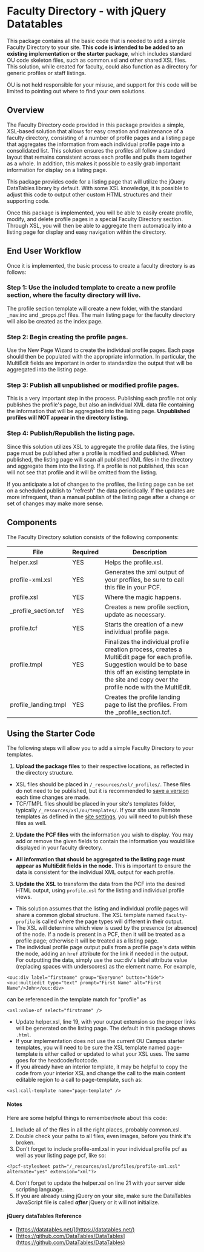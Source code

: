 # Faculty Directory - with jQuery Datatables

This package contains all the basic code that is needed to add a simple Faculty Directory to your site. **This code is intended to be added to an existing implementation or the starter package**, which includes standard OU code skeleton files, such as common.xsl and other shared XSL files. This solution, while created for faculty, could also function as a directory for generic profiles or staff listings. 

OU is not held responsible for your misuse, and support for this code will be limited to pointing out where to find your own solutions. 

## Overview

The Faculty Directory code provided in this package provides a simple, XSL-based solution that allows for easy creation and maintenance of a faculty directory, consisting of a number of profile pages and a listing page that aggregates the information from each individual profile page into a consolidated list. This solution ensures the profiles all follow a standard layout that remains consistent across each profile and pulls them together as a whole. In addition, this makes it possible to easily grab important information for display on a listing page. 

This package provides code for a listing page that will utilize the jQuery DataTables library by default. With some XSL knowledge, it is possible to adjust this code to output other custom HTML structures and their supporting code. 

Once this package is implemented, you will be able to easily create profile, modify, and delete profile pages in a special Faculty Directory section. Through XSL, you will then be able to aggregate them automatically into a listing page for display and easy navigation within the directory. 

## End User Workflow

Once it is implemented, the basic process to create a faculty directory is as follows:

### Step 1: Use the included template to create a new profile section, where the faculty directory will live. 

The profile section template will create a new folder, with the standard _nav.inc and _props.pcf files. The main listing page for the faculty directory will also be created as the index page. 

### Step 2: Begin creating the profile pages.

Use the New Page Wizard to create the individual profile pages. Each page should then be populated with the appropriate information. In particular, the MultiEdit fields are important in order to standardize the output that will be aggregated into the listing page. 

### Step 3: Publish all unpublished or modified profile pages. 

This is a very important step in the process. Publishing each profile not only publishes the profile's page, but also an individual XML data file containing the information that will be aggregated into the listing page. **Unpublished profiles will NOT appear in the directory listing.** 

### Step 4: Publish/Republish the listing page. 

Since this solution utilizes XSL to aggregate the profile data files, the listing page must be published after a profile is modified and published. When published, the listing page will scan all published XML files in the directory and aggregate them into the listing. If a profile is not published, this scan will not see that profile and it will be omitted from the listing. 

If you anticipate a lot of changes to the profiles, the listing page can be set on a scheduled publish to "refresh" the data periodically. If the updates are more infrequent, than a manual publish of the listing page after a change or set of changes may make more sense. 

## Components

The Faculty Directory solution consists of the following components:

File | Required | Description
---- | -------- | -----------
helper.xsl | YES | Helps the profile.xsl.
profile-xml.xsl | YES | Generates the xml output of your profiles, be sure to call this file in your PCF.
profile.xsl | YES | Where the magic happens.
_profile_section.tcf | YES | Creates a new profile section, update as necessary.
profile.tcf | YES | Starts the creation of a new individual profile page.
profile.tmpl | YES | Finalizes the individual profile creation process, creates a MultiEdit page for each profile.  Suggestion would be to base this off an existing template in the site and copy over the profile node with the MultiEdit.
profile_landing.tmpl | YES | Creates the profile landing page to list the profiles. From the _profile_section.tcf.

## Using the Starter Code

The following steps will allow you to add a simple Faculty Directory to your templates. 

1. **Upload the package files** to their respective locations, as reflected in the directory structure. 
 - XSL files should be placed in `/_resources/xsl/_profiles/`. These files do not need to be published, but it is recommended to [save a version](http://support.omniupdate.com/oucampus10/pages/review/versions.html) each time changes are made. 
 - TCF/TMPL files should be placed in your site's templates folder, typically `/_resources/xsl/ou/templates/`. If your site uses Remote templates as defined in the [site settings](http://support.omniupdate.com/oucampus10/setup/sites/site-settings/production-server-ftp-settings.html#template-location), you will need to publish these files as well. 

2. **Update the PCF files** with the information you wish to display. You may add or remove the given fields to contain the information you would like displayed in your faculty directory. 
 - **All information that should be aggregated to the listing page must appear as MultiEdit fields in the <profile> node.** This is important to ensure the data is consistent for the individual XML output for each profile. 

3. **Update the XSL** to transform the data from the PCF into the desired HTML output, using `profile.xsl` for the listing and individual profile views. 
 - This solution assumes that the listing and individual profile pages will share a common global structure. The XSL template named `faculty-profile` is called where the page types will different in their output. 
 - The XSL will determine which view is used by the presence (or absence) of the <profile> node. If a <profile> node is present in a PCF, then it will be treated as a profile page; otherwise it will be treated as a listing page. 
 - The individual profile page output pulls from a profile page's data within the <profile> node, adding an `href` attribute for the link if needed in the output. For outputting the data, simply use the ouc:div's label attribute value (replacing spaces with underscores) as the element name. For example, 
 ```
 <ouc:div label="firstname" group="Everyone" button="hide"><ouc:multiedit type="text" prompt="First Name" alt="First Name"/>John</ouc:div>
 ``` 
 can be referenced in the template match for "profile" as 
 ```
 <xsl:value-of select="firstname" />
 ``` 
  - Update helper.xsl, line 19, with your output extension so the proper links will be generated on the listing page. The default in this package shows `.html`. 
  - If your implementation does not use the current OU Campus starter templates, you will need to be sure the XSL template named page-template is either called or updated to what your XSL uses. The same goes for the headcode/footcode. 
  - If you already have an interior template, it may be helpful to copy the code from your interior XSL and change the call to the main content editable region to a call to page-template, such as:
 ```
 <xsl:call-template name="page-template" />
 ```

#### Notes

Here are some helpful things to remember/note about this code:

1. Include all of the files in all the right places, probably common.xsl.
2. Double check your paths to all files, even images, before you think it's broken.
3. Don't forget to include profile-xml.xsl in your individual profile pcf as well as your listing page pcf, like so: 
```
<?pcf-stylesheet path="/_resources/xsl/profiles/profile-xml.xsl" alternate="yes" extension="xml"?>
```
4. Don't forget to update the helper.xsl on line 21 with your server side scripting language.
5. If you are already using jQuery on your site, make sure the DataTables JavaScript file is called ***after*** jQuery or it will not initialize. 

#### jQuery dataTables Reference

* [https://datatables.net/](https://datatables.net/)
* [https://github.com/DataTables/DataTables](https://github.com/DataTables/DataTables)

